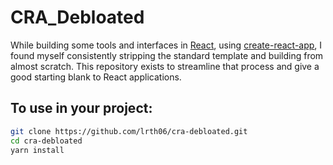 # CRA_Debloated

While building some tools and interfaces in [React](https://github.com/facebook/react), using [create-react-app](https://github.com/facebook/create-react-app), I found myself consistently stripping the standard template and building from almost scratch. This repository exists to streamline that process and give a good starting blank to React applications.

## To use in your project:

```bash
git clone https://github.com/lrth06/cra-debloated.git
cd cra-debloated
yarn install
```
